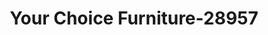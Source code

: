 ---
f_zip-code: 72958
f_state-code: AR
title: Your Choice Furniture-28957
f_phone: 479-637-1514
f_city-only: Waldron
f_address: 151 Parker Plaza Waldron
f_location-unique-id: '28957'
slug: your-choice-furniture-28957
updated-on: '2024-05-30T13:46:58.046Z'
created-on: '2024-05-30T13:36:59.803Z'
published-on: '2024-05-30T13:54:32.469Z'
f_city-state: cms/city/waldron-ar.md
f_company: cms/company/your-choice-furniture.md
f_state: cms/state/arkansas.md
layout: '[payday-loan].html'
tags: payday-loan
---